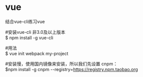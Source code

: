 # vue
结合vue-cli练习vue

#安装vue-cli 非3.0及以上版本<br/>
  $ npm install -g vue-cli
  
 #用法<br/>
  $ vue init webpack my-project
  
#安装慢，使用国内镜像来安装，所以我们先设置 cnpm：<br/>
  $npm install -g cnpm --registry=https://registry.npm.taobao.org
